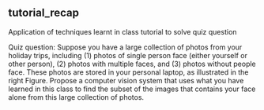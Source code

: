 ## tutorial_recap
Application of techniques learnt in class tutorial to solve quiz question

Quiz question: Suppose you have a large collection of photos from your holiday trips, including (1) photos of single person face (either yourself or other person), (2) photos with multiple faces, and (3) photos without people face. These photos are stored in your personal laptop, as illustrated in the right Figure. Propose a computer vision system that uses what you have learned in this class to find the subset of the images that contains your face alone from this large collection of photos.
